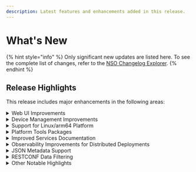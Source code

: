 ```yaml
---
description: Latest features and enhancements added in this release.
---
```


# What's New

{% hint style="info" %}
Only significant new updates are listed here. To see the complete list of changes, refer to the [NSO Changelog Explorer](https://developer.cisco.com/docs/nso/changelog-explorer/).
{% endhint %}

## Release Highlights <a href="#d5e42" id="d5e42"></a>

This release includes major enhancements in the following areas:

<details>

<summary>Web UI Improvements</summary>

The web-based management interface has been improved to streamline user experience with a modernized look and feel and usability improvements in certain areas, such as device management.&#x20;

Documentation Updates:

* Expanded and improved the [Web UI](operation-and-usage/webui/) documentation to add more information.&#x20;

</details>

<details>

<summary>Device Management Improvements</summary>

Devices now support `auto-configure` and `rename` actions to assist with the initial onboarding as well as the renaming of devices. Additionally, the listing of services, that have modified a device, has been improved and now includes Nano service zombies using a new `/devices/device/services/service` list.

Documentation Updates:

* Added new sections, "Auto-configuring Devices in NSO" and "Renaming Devices in NSO".&#x20;

</details>

<details>

<summary>Support for Linux/arm64 Platform</summary>

Binaries for the Linux OS on the arm64 architecture are now available for download from the Cisco [Software Download](https://software.cisco.com/download/home) site.

Documentation Updates:

* Updated system requirements in the Installation ([Local Install](administration/deployment/local-install.md), [System Install](administration/deployment/system-install.md)) and [Containerized NSO](administration/deployment/containerized-nso.md) sections.&#x20;

</details>

<details>

<summary>Platform Tools Packages</summary>

A number of additional packages are now bundled with the NSO installer binary. These are optional packages that can be added to the NSO instance and were previously distributed separately.

Documentation Updates:

* Expanded the [Installation](administration/deployment/#d5e46-1) section with information on additional bundled packages.

</details>

<details>

<summary>Improved Services Documentation</summary>

The service development documentation has been improved and expanded, allowing for a more gradual introduction to service concepts.

Documentation Updates:

* Replaced the old Services section with a new [Implementing Services](development/development/developing-services/implementing-services.md) section, which builds on top of [Developing a Simple Service](development/development/developing-services/creating-a-service.md) with additional fundamental service functionality.
* Replaced the old Services section with a new [Services Deep Dive](development/development/developing-services/services-deep-dive.md) section, which serves as a service development reference, including best practices, known limitations, and an in-depth explanation of specific FASTMAP features.
* Substantially revised and improved the [Templates](development/development/templates.md) section.

</details>

<details>

<summary>Observability Improvements for Distributed Deployments</summary>

NETCONF and RESTCONF APIs now support the propagation of standards-based Trace Context to aid distributed tracing.

Documentation Updates:

* For NETCONF, added documentation on [the section called “Trace Context”](https://developer.cisco.com/docs/nso-guides-6.3/the-nso-netconf-server/#ug.netconf\_agent.trace\_context) in Northbound APIs.
* For RESTCONF, added documentation on [the section called “Trace Context”](https://developer.cisco.com/docs/nso-guides-6.3/the-restconf-api/#ncs.northbound.restconf.trace\_context) in Northbound APIs.

</details>

<details>

<summary>JSON Metadata Support</summary>

NSO now supports RFC-7952-encoded metadata, as well as setting metadata when using JSON data encoding.

Documentation Updates:

* Expanded [_The RESTCONF API_ ](https://developer.cisco.com/docs/nso-guides-6.3/the-restconf-api)in Northbound APIs with details on metadata handling.

</details>

<details>

<summary>RESTCONF Data Filtering</summary>

Added the "exclude" query parameter support to the GET RESTCONF method that excludes a subtree from the returned output.

Documentation Updates:

* Expanded [the section called “Query Parameters”](https://developer.cisco.com/docs/nso-guides-6.3/the-restconf-api/#ncs.northbound.restconf.query\_params) in Northbound APIs with details and an example of "exclude" usage.

</details>

<details>

<summary>Other Notable Highlights</summary>

* Improved YANG 1.1 support: Allow type `empty` in list keys and unions, as well as improve the handling of unions of enumerations.
* Implement alarms for certificate expiry: The functionality now covers all certificates in use by NSO.
* Automatic migration of templates: Migrating a device to a new NED ID will trigger a copy of the device and compliance templates for the old NED ID to the new NED ID (unless the template already contains configuration for the new NED ID).
* Faster upgrades: The performance of the CDB upgrade process has been significantly improved by utilizing more parallelization.
* `ncs.conf` management: `ncs.conf` file can now use environment variable references and parts of the file can be placed in separate configuration files in the `ncs.conf.d` sub-directory, next to the `ncs.conf` file.

For a full list of changes, refer to the [online changelog](https://developer.cisco.com/docs/nso/changelog-explorer/?from=6.2\&to=6.3).

</details>
